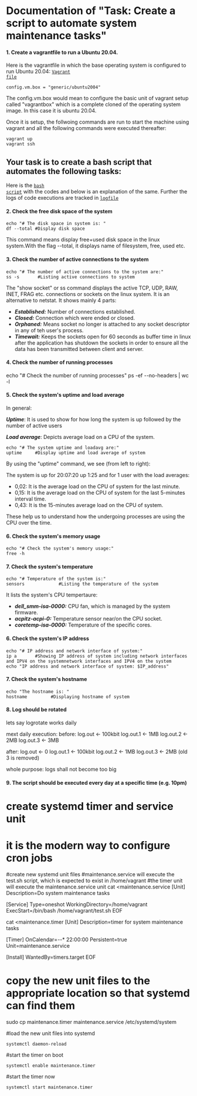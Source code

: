 # Documentation of "Task: Create a script to automate system maintenance tasks"


#### 1. Create a vagrantfile to run a Ubuntu 20.04.

Here is the vagrantfile in which the base operating system is configured to run Ubuntu 20.04: <code><a href="https://github.com/dikshita-git/P-M-Test/blob/main/Vagrant/Vagrantfile">Vagrant file</a></code>

```
config.vm.box = "generic/ubuntu2004"
```
The config.vm.box would mean to configure the basic unit of vagrant setup called "vagrantbox" which is a complete cloned of the operating system image. In this case it is ubuntu 20.04.

Once it is setup, the follwoing commands are run to start the machine using vagrant and all the following commands were executed thereafter:

```
vagrant up
vagrant ssh
```


## Your task is to create a bash script that automates the following tasks:

Here is the <code><a href="https://github.com/dikshita-git/P-M-Test/blob/main/test.sh">bash script</a></code> with the codes and below is an explanation of the same. Further the logs of code executions are tracked in <code><a href="https://github.com/dikshita-git/P-M-Test/blob/main/log.out">logfile</a></code>


#### 2. Check the free disk space of the system

```
echo "# The disk space in system is: "
df --total #Display disk space
```
This command means display free+used disk space in the linux system.With the flag --total, it displays name of filesystem, free, used etc. 


#### 3. Check the number of active connections to the system

```
echo "# The number of active connections to the system are:"
ss -s       #Listing active connections to system 

```
The "show socket" or ss command displays the active TCP, UDP, RAW, INET, FRAG etc. connections or sockets on the linux system. It is an alternative to netstat. It shows mainly 4 parts:

- ***Established:*** Number of connections established.
- ***Closed:*** Connection which were ended or closed.
- ***Orphaned:*** Means socket no longer is attached to any socket descriptor in any of teh user's process. 
- ***Timewait:*** Keeps the sockets open for 60 seconds as buffer time in linux after the application has shutdown the sockets in order to ensure all the data has been transmitted between client and server.



#### 4. Check the number of running processes

echo "# Check the number of running processes"
ps -ef --no-headers | wc -l



#### 5. Check the system's uptime and load average

In general:

***Uptime***: It is used to show for how long the system is up followed by the number of active users

***Load average***: Depicts average load on a CPU of the system.


```
echo "# The system uptime and loadavg are:"
uptime     #Display uptime and load average of system
```
By using the "uptime" command, we see (from left to right):

The system is up for 20:07:20 up  1:25 and for 1 user with the load averages:
- 0,02: It is the average load on the CPU of system for the last minute.
- 0,15: It is the average load on the CPU of system for the last 5-minutes interval time.
- 0,43: It is the 15-minutes average load on the CPU of system.

These help us to understand how the undergoing processes are using the CPU over the time.


#### 6. Check the system's memory usage

```
echo "# Check the system's memory usage:"
free -h

```


#### 7. Check the system's temperature

```
echo "# Temperature of the system is:"
sensors             #Listing the temperature of the system

```

It lists the system's CPU tempertaure:

- ***dell_smm-isa-0000:*** CPU fan, which is managed by the system firmware.
- ***acpitz-acpi-0:*** Temperature sensor near/on the CPU socket.
- ***coretemp-isa-0000:***  Temperature of the specific cores.


#### 6. Check the system's IP address

```
echo "# IP address and network interface of system:"
ip a       #Showing IP address of system including network interfaces and IPV4 on the systemnetwork interfaces and IPV4 on the system
echo "IP address and network interface of system: $IP_address"

```

#### 7. Check the system's hostname

```
echo "The hostname is: "
hostname         #Displaying hostname of system

```


#### 8. Log should be rotated

lets say logrotate works daily

mext daily execution:
before:
log.out <- 100kbit
log.out.1 <- 1MB
log.out.2 <- 2MB
log.out.3  <- 3MB

after:
log.out <- 0
log.out.1 <- 100kbit
log.out.2 <- 1MB
log.out.3  <- 2MB
(old 3 is removed)

whole purpose: logs shall not become too big

#### 9. The script should be executed every day at a specific time (e.g. 10pm)

# create systemd timer and service unit
# it is the modern way to configure cron jobs

#create new systemd unit files
#maintenance.service will execute the test.sh script, which is expected to exist in /home/vagrant
#the timer unit will execute the maintenance.service unit
cat  <<EOF >maintenance.service
[Unit]
Description=Do system maintenance tasks

[Service]
Type=oneshot
WorkingDirectory=/home/vagrant
ExecStart=/bin/bash /home/vagrant/test.sh
EOF

cat  <<EOF >maintenance.timer
[Unit]
Description=timer for system maintenance tasks

[Timer]
OnCalendar=*-*-* 22:00:00
Persistent=true
Unit=maintenance.service

[Install]
WantedBy=timers.target
EOF

# copy the new unit files to the appropriate location so that systemd can find them
sudo cp maintenance.timer maintenance.service /etc/systemd/system
  
#load the new unit files into systemd
```
systemctl daemon-reload
```
#start the timer on boot

```
systemctl enable maintenance.timer
```

#start the timer now

```
systemctl start maintenance.timer
```

